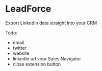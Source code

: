 # LeadForce
Export LinkedIn data straight into your CRM

Todo:
- email
- twitter
- website
- linkedIn url voor Sales Navigator
- close extension button
